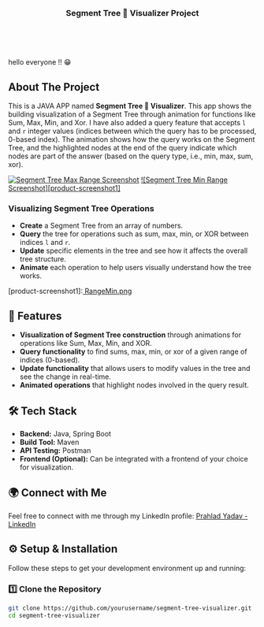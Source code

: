<!-- PROJECT SHIELDS -->

<!-- PROJECT LOGO -->
<br />
<p align="center">

  <h3 align="center"> Segment Tree 🌳 Visualizer Project </h3>

 <p align="center">
    <br />
    <br />
    <br />
  </p>
</p>

hello everyone !! 😁

<!-- ABOUT THE PROJECT -->
## About The Project
This is a JAVA APP named **Segment Tree 🌳 Visualizer**. This app shows the building visualization of a Segment Tree through animation for functions like Sum, Max, Min, and Xor. I have also added a query feature that accepts `l` and `r` integer values (indices between which the query has to be processed, 0-based index). The animation shows how the query works on the Segment Tree, and the highlighted nodes at the end of the query indicate which nodes are part of the answer (based on the query type, i.e., min, max, sum, xor).

[![Segment Tree Max Range Screenshot][product-screenshot]](https://example.com)
[![Segment Tree Min Range Screenshot][product-screenshot1]](https://example.com)

### Visualizing Segment Tree Operations
- **Create** a Segment Tree from an array of numbers.
- **Query** the tree for operations such as sum, max, min, or XOR between indices `l` and `r`.
- **Update** specific elements in the tree and see how it affects the overall tree structure.
- **Animate** each operation to help users visually understand how the tree works.

[product-screenshot]: [RangeMax.png](https://github.com/Prahlad-07/SegmentTreeVisualizerApp-SpringBoot/blob/main/Screenshot%202025-04-01%20002504.png)
[product-screenshot1]:[ RangeMin.png](https://github.com/Prahlad-07/SegmentTreeVisualizerApp-SpringBoot/blob/main/Screenshot%202025-04-01%20002504.png)

## 🚀 Features
- **Visualization of Segment Tree construction** through animations for operations like Sum, Max, Min, and XOR.
- **Query functionality** to find sums, max, min, or xor of a given range of indices (0-based).
- **Update functionality** that allows users to modify values in the tree and see the change in real-time.
- **Animated operations** that highlight nodes involved in the query result.

## 🛠️ Tech Stack
- **Backend:** Java, Spring Boot
- **Build Tool:** Maven
- **API Testing:** Postman
- **Frontend (Optional):** Can be integrated with a frontend of your choice for visualization.

## 🌍 Connect with Me
Feel free to connect with me through my LinkedIn profile:
[Prahlad Yadav - LinkedIn](https://www.linkedin.com/in/prahlad-yadav-478040257/)

## ⚙️ Setup & Installation
Follow these steps to get your development environment up and running:

### 1️⃣ Clone the Repository
```bash
git clone https://github.com/yourusername/segment-tree-visualizer.git
cd segment-tree-visualizer
